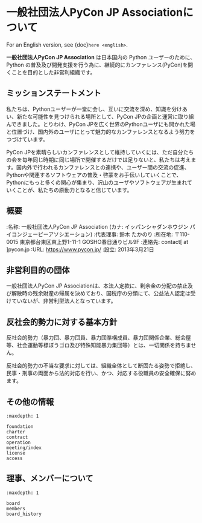 # 一般社団法人PyCon JP Associationについて

For an English version, see {doc}`here <english>`.

**一般社団法人PyCon JP Association** は日本国内の Python ユーザーのために、Python の普及及び開発支援を行う為に、継続的にカンファレンス(PyCon)を開くことを目的とした非営利組織です。

## ミッションステートメント

私たちは、Pythonユーザーが一堂に会し、互いに交流を深め、知識を分けあい、新たな可能性を見つけられる場所として、PyCon JPの企画と運営に取り組んできました。とりわけ、PyCon JPを広く世界のPythonユーザにも開かれた場と位置づけ、国内外のユーザにとって魅力的なカンファレンスとなるよう努力をつづけています。

PyCon JPを素晴らしいカンファレンスとして維持していくには、ただ自分たちの会を毎年同じ時期に同じ場所で開催するだけでは足りないと、私たちは考えます。国内外で行われるカンファレンスとの連携や、ユーザー間の交流の促進、Pythonや関連するソフトウェアの普及・啓蒙をお手伝いしていくことで、Pythonにもっと多くの関心が集まり、沢山のユーザやソフトウェアが生まれていくことが、私たちの原動力となると信じています。

## 概要

:名称: 一般社団法人PyCon JP Association (カナ: イッパンシャダンホウジン パイコンジェーピーアソシエーション)
:代表理事: 鈴木 たかのり
:所在地: 〒110-0015 東京都台東区東上野1-11-1 GOSHO春日通りビル9F
:連絡先: contact[ at ]pycon.jp
:URL: <https://www.pycon.jp/>
:設立: 2013年3月21日

## 非営利目的の団体

一般社団法人PyCon JP Associationは、本法人定款に、剰余金の分配の禁止及び解散時の残余財産の帰属を決めており、国税庁の分類にて、公益法人認定は受けていないが、非営利型法人となっています。

## 反社会的勢力に対する基本方針

反社会的勢力（暴力団、暴力団員、暴力団準構成員、暴力団関係企業、総会屋等、社会運動等標ぼうゴロ及び特殊知能暴力集団等）とは、一切関係を持ちません。

反社会的勢力の不当な要求に対しては、組織全体として断固たる姿勢で拒絶し、民事・刑事の両面から法的対応を行い、かつ、対応する役職員の安全確保に努めます。

## その他の情報

```{toctree}
:maxdepth: 1

foundation
charter
contract
operation
meeting/index
license
access
```

## 理事、メンバーについて

```{toctree}
:maxdepth: 1

board
members
board_history
```
